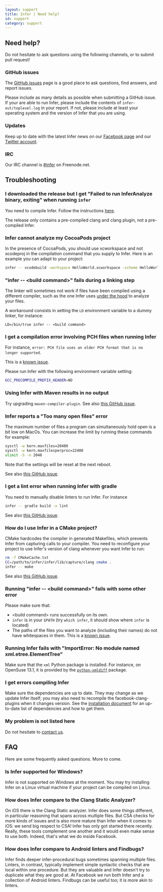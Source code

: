 ```yaml
---
layout: support
title: Infer | Need help?
id: support
category: support
---
```


## Need help?

Do not hesitate to ask questions using the following channels, or to
submit pull request!

### GitHub issues

The [GitHub issues](https://github.com/facebook/Infer/issues) page is
a good place to ask questions, find answers, and report issues.

Please include as many details as possible when submitting a GitHub
issue. If your are able to run Infer, please include the contents of
`infer-out/toplevel.log` in your report. If not, please include at
least your operating system and the version of Infer that you are
using.


### Updates

Keep up to date with the latest Infer news on our
[Facebook page](https://www.facebook.com/inferstaticanalyzer/)
and our [Twitter account](https://twitter.com/fbinfer).

### IRC

Our IRC channel is [#infer](irc://chat.freenode.net/infer) on
Freenode.net.


## Troubleshooting

### I downloaded the release but I get "Failed to run InferAnalyze binary, exiting" when running `infer`

You need to compile Infer. Follow the instructions [here](http://fbinfer.com/docs/getting-started.html).

The release only contains a pre-compiled clang and clang plugin, not a pre-compiled Infer.

### Infer cannot analyze my CocoaPods project

In the presence of CocoaPods, you should use xcworkspace and not
xcodeproj in the compilation command that you supply to Infer. Here is
an example you can adapt to your project:

```sh
infer -- xcodebuild -workspace HelloWorld.xcworkspace -scheme HelloWorld
```

### "infer -- \<build command\>" fails during a linking step

The linker will sometimes not work if files have been compiled using a
different compiler, such as the one Infer uses [under the
hood](/docs/infer-workflow.html) to analyze your files.

A workaround consists in setting the `LD` environment variable to a
dummy linker, for instance:

```
LD=/bin/true infer -- <build command>
```

### I get a compilation error involving PCH files when running Infer

For instance, `error: PCH file uses an older PCH format that is no longer supported`.

This is a [known issue](https://github.com/facebook/infer/issues/96).

Please run Infer with the following environment variable setting:

```sh
GCC_PRECOMPILE_PREFIX_HEADER=NO
```

### Using Infer with Maven results in no output

Try upgrading `maven-compiler-plugin`. See also [this GitHub issue](https://github.com/facebook/infer/issues/38).

### Infer reports a "Too many open files" error

The maximum number of files a program can simultaneously hold open is
a bit low on MacOs. You can increase the limit by running these
commands for example:

```sh
sysctl -w kern.maxfiles=20480
sysctl -w kern.maxfilesperproc=22480
ulimit -S -n 2048
```

Note that the settings will be reset at the next reboot.

See also [this GitHub issue](https://github.com/facebook/infer/issues/22).


### I get a lint error when running Infer with gradle

You need to manually disable linters to run Infer. For instance

```sh
infer -- gradle build -x lint
```

See also [this GitHub issue](https://github.com/facebook/infer/issues/58).

### How do I use Infer in a CMake project?

CMake hardcodes the compiler in generated Makefiles, which prevents
Infer from capturing calls to your compiler. You need to reconfigure
your project to use Infer's version of clang whenever you want Infer
to run:

```sh
rm -f CMakeCache.txt
CC=/path/to/infer/infer/lib/capture/clang cmake .
infer -- make
```

See also [this GitHub issue](https://github.com/facebook/infer/issues/25).

### Running "infer -- \<build command\>" fails with some other error

Please make sure that:

- \<build command\> runs successfully on its own.
- `infer` is in your `$PATH` (try `which infer`, it should show where `infer` is located)
- The paths of the files you want to analyze (including their names) do not have whitespaces in them. This is a [known issue](https://github.com/facebook/infer/issues/99).

### Running Infer fails with "ImportError: No module named xml.etree.ElementTree"

Make sure that the `xml` Python package is installed. For instance, on
OpenSuse 13.1, it is provided by the
[`python-xmldiff`](http://software.opensuse.org/download.html?project=XML&package=python-xmldiff)
package.

### I get errors compiling Infer

Make sure the dependencies are up to date. They may change as we
update Infer itself; you may also need to recompile the
facebook-clang-plugins when it changes version. See the [installation
document](https://github.com/facebook/infer/blob/master/INSTALL.md)
for an up-to-date list of dependencies and how to get them.

### My problem is not listed here

Do not hesitate to [contact us](support.html#need-help?).


## FAQ

Here are some frequently asked questions. More to come.

### Is Infer supported for Windows?

Infer is not supported on Windows at the moment. You may try
installing Infer on a Linux virtual machine if your project can be
compiled on Linux.

### How does Infer compare to the Clang Static Analyzer?

On iOS there is the Clang Static analyzer. Infer does some things different, 
in particular reasoning that spans across multiple files. But CSA checks for 
more kinds of issues and is also more mature than Infer when it comes to iOS: 
we send big respect to CSA! Infer has only got started there recently. Really, 
these tools complement one another and it would even make sense to use both. 
Indeed, that's what we do inside Facebook.

### How does Infer compare to Android linters and Findbugs?

Infer finds deeper infer-procedural bugs sometimes spanning multiple files. 
Linters, in contrast, typically implement simple syntactic checks that are 
local within one procedure. But they are valuable and Infer doesn't try to 
duplicate what they are good at. At Facebook we run both Infer and a 
collection of Android linters. Findbugs can be useful too; it is more akin 
to linters.
